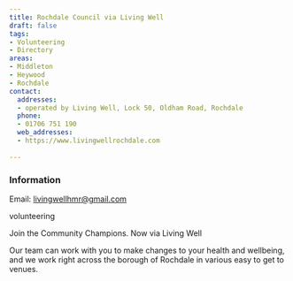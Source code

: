 ```yaml
---
title: Rochdale Council via Living Well
draft: false
tags:
- Volunteering
- Directory
areas:
- Middleton
- Heywood
- Rochdale
contact:
  addresses:
  - operated by Living Well, Lock 50, Oldham Road, Rochdale
  phone:
  - 01706 751 190
  web_addresses:
  - https://www.livingwellrochdale.com
  
---
```


### Information

Email:  livingwellhmr@gmail.com

volunteering

Join the Community Champions. Now via Living Well

Our team can work with you to make changes to your
 health and wellbeing, and we work right across the
  borough of Rochdale in various easy to get to venues.